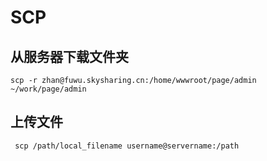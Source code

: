 # SCP

## 从服务器下载文件夹

```shell
scp -r zhan@fuwu.skysharing.cn:/home/wwwroot/page/admin ~/work/page/admin
```

## 上传文件

```shell
 scp /path/local_filename username@servername:/path 
```
